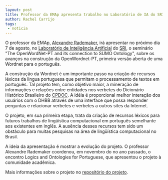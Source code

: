 ```yaml
---
layout: post
title: Professor da EMAp apresenta trabalho no Laboratório de IA do SRI
author: Rachel Carrijo
tags:
 - noticia
---
```


O professor da EMAp,
[Alexandre Rademaker](/people/alexandre.rademaker.html), irá
apresentar no próximo dia 7 de agosto, no
[Laboratório de Inteligência Artificial](http://www.ai.sri.com) do
[SRI](http://www.sri.com), o seminário "The OpenWordNet-PT and its
connection to SUMO Ontology", sobre os avanços na construção da
OpenWordnet-PT, primeira versão aberta de uma Wordnet para o
português.

A construção da Wordnet é um importante passo na criação de recursos
léxicos da lingua portuguesa que permitam o processamento de textos em
português. Tal projeto tem, como objetivo maior, a mineração de
informações e relações entre entidades nos verbetes do Dicionário
Histórico Brasileiro do [CPDOC](http://cpdoc.fgv.br). A idéia é
proporcional melhor interação dos usuários com o DHBB através de uma
interface que possa responder perguntas e relacionar verbetes e
verbetes a outros sites da Internet.

O projeto, em sua primeira etapa, trata da criação de recursos léxicos
para futuros trabalhos de lingüística computacional em português
semelhante aos existentes em inglês. A ausência desses recursos tem
sido um obstáculo para muitas pesquisas na área de lingüística
computacional no Brasil.

A ideia da apresentação é mostrar a evolução do projeto. O professor
Alexandre Rademaker coordenou, em novembro do no ano passado, o
encontro Logics and Ontologies for Portuguese, que apresentou o
projeto à comunidade acadêmica.

Mais informações sobre o projeto no [repositório do projeto](https://github.com/arademaker/wordnet-br).


